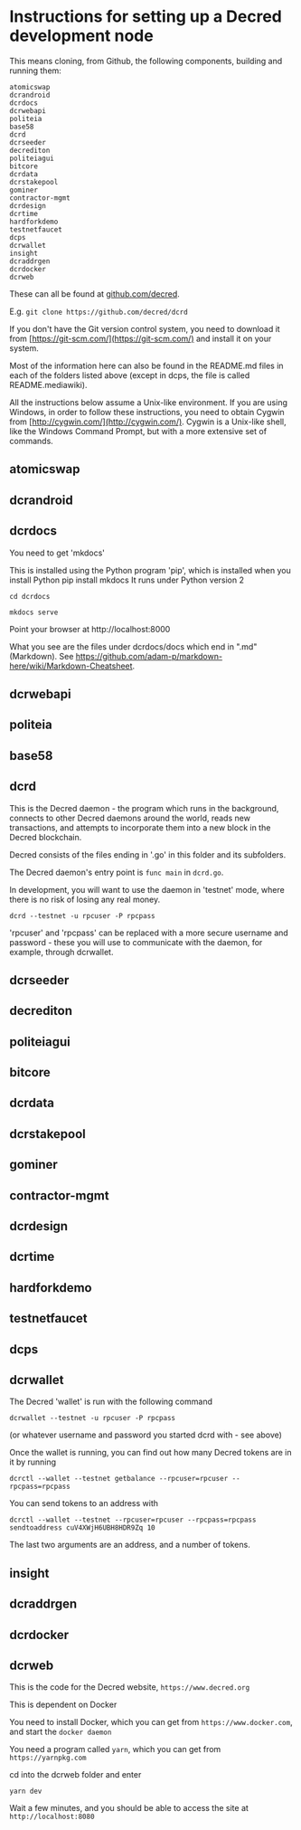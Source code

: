 # Instructions for setting up a Decred development node

This means cloning, from Github, the following components, building and running them:

    atomicswap		
    dcrandroid		
    dcrdocs			
    dcrwebapi		
    politeia
    base58			
    dcrd			
    dcrseeder		
    decrediton		
    politeiagui
    bitcore			
    dcrdata			
    dcrstakepool		
    gominer			
    contractor-mgmt		
    dcrdesign		
    dcrtime			
    hardforkdemo		
    testnetfaucet
    dcps			
    dcrwallet		
    insight
    dcraddrgen		
    dcrdocker		
    dcrweb			

These can all be found at [github.com/decred](https://github.com/decred).

E.g. `git clone https://github.com/decred/dcrd`

If you don't have the Git version control system, you need to download it from [https://git-scm.com/](https://git-scm.com/) and install it on your system.

Most of the information here can also be found in the README.md files in each of the folders listed above (except in dcps, the file is called README.mediawiki).

All the instructions below assume a Unix-like environment. If you are using Windows, in order to follow these instructions, you need to obtain Cygwin from [http://cygwin.com/](http://cygwin.com/). Cygwin is a Unix-like shell, like the Windows Command Prompt, but with a more extensive set of commands.


## atomicswap		

## dcrandroid		

## dcrdocs		

You need to get 'mkdocs'

This is installed using the Python program 'pip', which is installed when you install Python
pip install mkdocs
It runs under Python version 2

`cd dcrdocs`

`mkdocs serve`

Point your browser at http://localhost:8000

What you see are the files under dcrdocs/docs which end in ".md" (Markdown). See https://github.com/adam-p/markdown-here/wiki/Markdown-Cheatsheet.

## dcrwebapi		

## politeia

## base58			

## dcrd			

This is the Decred daemon - the program which runs in the background, connects to other Decred daemons around the
world, reads new transactions, and attempts to incorporate them into a new block in the Decred blockchain.

Decred consists of the files ending in '.go' in this folder and its subfolders.

The Decred daemon's entry point is `func main` in `dcrd.go`.

In development, you will want to use the daemon in 'testnet' mode, where there is no risk of losing any real money.

`dcrd --testnet -u rpcuser -P rpcpass`

'rpcuser' and 'rpcpass' can be replaced with a more secure username and password - these you will use to communicate
with the daemon, for example, through dcrwallet.

## dcrseeder		

## decrediton		

## politeiagui

## bitcore			

## dcrdata			

## dcrstakepool		

## gominer			

## contractor-mgmt		

## dcrdesign		

## dcrtime

## hardforkdemo		

## testnetfaucet

## dcps			

## dcrwallet		

The Decred 'wallet' is run with the following command

`dcrwallet --testnet -u rpcuser -P rpcpass`

(or whatever username and password you started dcrd with - see above)

Once the wallet is running, you can find out how many Decred tokens are in it by running

`dcrctl --wallet --testnet getbalance --rpcuser=rpcuser --rpcpass=rpcpass`

You can send tokens to an address with

`dcrctl --wallet --testnet --rpcuser=rpcuser --rpcpass=rpcpass sendtoaddress cuV4XWjH6UBH8HDR9Zq 10`

The last two arguments are an address, and a number of tokens.

## insight

## dcraddrgen		

## dcrdocker		

## dcrweb

This is the code for the Decred website, `https://www.decred.org`

This is dependent on Docker

You need to install Docker, which you can get from `https://www.docker.com`, and start the `docker daemon`

You need a program called `yarn`, which you can get from `https://yarnpkg.com`

cd into the dcrweb folder and enter

`yarn dev`

Wait a few minutes, and you should be able to access the site at `http://localhost:8080`
